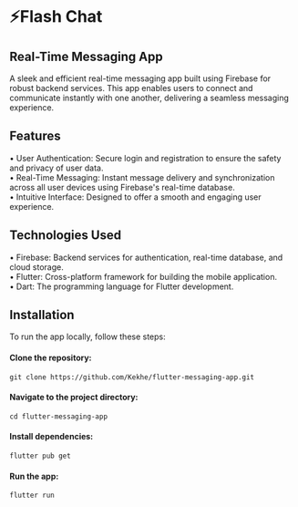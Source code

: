 # ⚡Flash Chat  
## **Real-Time Messaging App**  
A sleek and efficient real-time messaging app built using Firebase for robust backend services. This app enables users to connect and communicate instantly with one another, delivering a seamless messaging experience.

## **Features**  
• User Authentication: Secure login and registration to ensure the safety and privacy of user data.  
• Real-Time Messaging: Instant message delivery and synchronization across all user devices using Firebase's real-time database.  
• Intuitive Interface: Designed to offer a smooth and engaging user experience.  

## **Technologies Used**  
• Firebase: Backend services for authentication, real-time database, and cloud storage.  
• Flutter: Cross-platform framework for building the mobile application.  
• Dart: The programming language for Flutter development.  
 
## Installation  
To run the app locally, follow these steps:  

#### Clone the repository:  
    git clone https://github.com/Kekhe/flutter-messaging-app.git  
    
#### Navigate to the project directory:  
    cd flutter-messaging-app  
    
#### Install dependencies:  
    flutter pub get  
    
#### Run the app:  
    flutter run  
